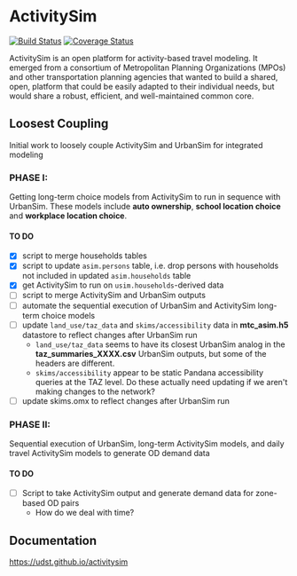 ActivitySim
===========

[![Build Status](https://travis-ci.org/UDST/activitysim.svg?branch=master)](https://travis-ci.org/UDST/activitysim) [![Coverage Status](https://coveralls.io/repos/UDST/activitysim/badge.png?branch=master)](https://coveralls.io/r/UDST/activitysim?branch=master)

ActivitySim is an open platform for activity-based travel modeling.  It emerged
from a consortium of Metropolitan Planning Organizations (MPOs) and other
transportation planning agencies that wanted to build a shared, open, platform
that could be easily adapted to their individual needs, but would share a
robust, efficient, and well-maintained common core.

## Loosest Coupling

Initial work to loosely couple ActivitySim and UrbanSim for integrated modeling

### PHASE I:
Getting long-term choice models from ActivitySim to run in sequence with UrbanSim. These models include **auto ownership**, **school location choice** and **workplace location choice**.

#### TO DO
- [x] script to merge households tables
- [x] script to update `asim.persons` table, i.e. drop persons with households not included in updated `asim.households` table
- [x] get ActivitySim to run on `usim.households`-derived data
- [ ] script to merge ActivitySim and UrbanSim outputs
- [ ] automate the sequential execution of UrbanSim and ActivitySim long-term choice models
- [ ] update `land_use/taz_data` and `skims/accessibility` data in **mtc_asim.h5** datastore to reflect changes after UrbanSim run
  - `land_use/taz_data` seems to have its closest UrbanSim analog in the **taz_summaries_XXXX.csv** UrbanSim outputs, but some of the headers are different.
  - `skims/accessibility` appear to be static Pandana accessibility queries at the TAZ level. Do these actually need updating if we aren't making changes to the network?
- [ ] update skims.omx to reflect changes after UrbanSim run

### PHASE II:
Sequential execution of UrbanSim, long-term ActivitySim models, and daily travel ActivitySim models to generate OD demand data

#### TO DO
- [ ] Script to take ActivitySim output and generate demand data for zone-based OD pairs
  - How do we deal with time?


## Documentation

https://udst.github.io/activitysim

